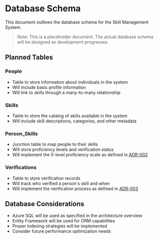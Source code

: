 # Database Schema

This document outlines the database schema for the Skill Management System.

> Note: This is a placeholder document. The actual database schema will be designed as development progresses.

## Planned Tables

### People
- Table to store information about individuals in the system
- Will include basic profile information
- Will link to skills through a many-to-many relationship

### Skills
- Table to store the catalog of skills available in the system
- Will include skill descriptions, categories, and other metadata

### Person_Skills
- Junction table to map people to their skills
- Will store proficiency levels and verification status
- Will implement the 5-level proficiency scale as defined in [ADR-002](/docs/decisions/features/ADR-002-skill-proficiency-levels.md)

### Verifications
- Table to store verification records
- Will track who verified a person's skill and when
- Will implement the verification process as defined in [ADR-003](/docs/decisions/process/ADR-003-skill-verification-process.md)

## Database Considerations

- Azure SQL will be used as specified in the architecture overview
- Entity Framework will be used for ORM capabilities
- Proper indexing strategies will be implemented
- Consider future performance optimization needs

